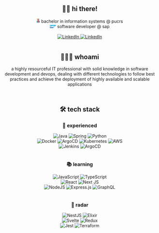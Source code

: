 <div align="center">
  <div>
    <h2>👋🏻 hi there!</h2>
    <div>
      <img
        src="./img/pucrs-logo.png"
        height="16px"
        weight="16px"
        display="block">
        bachelor in information systems @ pucrs
      </img>
      <br />
      <img
        src="./img/sap-logo.png"
        height="10px"
        weight="10px"
        display="block">
        software developer @ sap
      </img>
    </div>
    <br />
    <div>
      <a href="https://www.linkedin.com/in/willianba/">
        <img alt="LinkedIn" src="https://img.shields.io/badge/linkedin%20-%230A66C2.svg?&style=for-the-badge&logo=linkedin&logoColor=white"/>
      </a>
      <a href="https://www.instagram.com/wbaalves/">
        <img alt="LinkedIn" src="https://img.shields.io/badge/instagram%20-%23E4405F.svg?&style=for-the-badge&logo=instagram&logoColor=white"/>
      </a>
    </div>
  </div>

  <br />

  <div>
    <h2>👨🏻‍💻 whoami</h2>
    <p>
      a highly resourceful IT professional with solid knowledge in software development and devops, dealing with different technologies to follow best practices and achieve the deployment of highly available and scalable applications
    </p>
  </div>

  <br />

  <h2>🛠 tech stack</h2>
  <div>
    <h3>🧠 experienced</h3>
    <div>
      <img alt="Java" src="https://img.shields.io/badge/java%20-%23007396.svg?&style=for-the-badge&logo=java&logoColor=white"/>
      <img alt="Spring" src="https://img.shields.io/badge/spring%20-%236DB33F.svg?&style=for-the-badge&logo=spring&logoColor=white"/>
      <img alt="Python" src="https://img.shields.io/badge/python%20-%2314354C.svg?&style=for-the-badge&logo=python&logoColor=white"/>
    </div>
    <div>
      <img alt="Docker" src="https://img.shields.io/badge/docker%20-%230db7ed.svg?&style=for-the-badge&logo=docker&logoColor=white"/>
      <img alt="ArgoCD" src="https://img.shields.io/badge/helm%20-%230F1689.svg?&style=for-the-badge&logo=helm&logoColor=white" />
      <img alt="Kubernetes" src="https://img.shields.io/badge/kubernetes%20-%23326ce5.svg?&style=for-the-badge&logo=kubernetes&logoColor=white"/>
      <img alt="AWS" src="https://img.shields.io/badge/AWS%20-%23FF9900.svg?&style=for-the-badge&logo=amazon-aws&logoColor=white"/></div>
    <div>
      <img alt="Jenkins" src="https://img.shields.io/badge/jenkins%20-%23D24939.svg?&style=for-the-badge&logo=jenkins&logoColor=white"/>
      <img alt="ArgoCD" src="https://img.shields.io/badge/argocd%20-%23ed6d4c.svg?&style=for-the-badge" />
    </div>
  </div>

  <br />

  <div>
    <h3>📚 learning</h3>
    <div>
      <img alt="JavaScript" src="https://img.shields.io/badge/javascript%20-%23323330.svg?&style=for-the-badge&logo=javascript&logoColor=%23F7DF1E"/>
      <img alt="TypeScript" src="https://img.shields.io/badge/typescript%20-%23007ACC.svg?&style=for-the-badge&logo=typescript&logoColor=white"/>
    </div>
    <div>
      <img alt="React" src="https://img.shields.io/badge/react%20-%2320232a.svg?&style=for-the-badge&logo=react&logoColor=%2361DAFB"/>
      <img alt="Next JS" src="https://img.shields.io/badge/next%20js%20-%23000000.svg?&style=for-the-badge&logo=next.js&logoColor=white"/>
    </div>
    <div>
      <img alt="NodeJS" src="https://img.shields.io/badge/node.js%20-%2343853D.svg?&style=for-the-badge&logo=node.js&logoColor=white"/>
      <img alt="Express.js" src="https://img.shields.io/badge/express.js%20-%23404d59.svg?&style=for-the-badge"/>
      <img alt="GraphQL" src="https://img.shields.io/badge/-GraphQL-E10098?style=for-the-badge&logo=graphql"/>
    </div>
  </div>

  <br />

  <div>
    <h3>🎯 radar</h3>
    <div>
      <img alt="NestJS" src="https://img.shields.io/badge/nestjs%20-%23E0234E.svg?&style=for-the-badge&logo=nestjs&logoColor=white" />
      <img alt="Elixir" src="https://img.shields.io/badge/elixir-%234B275F.svg?&style=for-the-badge&logo=elixir&logoColor=white"/>
    </div>
    <div>
      <img alt="Svelte" src="https://img.shields.io/badge/svelte%20-%23f1413d.svg?&style=for-the-badge&logo=svelte&logoColor=white"/>
      <img alt="Redux" src="https://img.shields.io/badge/redux%20-%23593d88.svg?&style=for-the-badge&logo=redux&logoColor=white"/>
    </div>
    <div>
      <img alt="Jest" src="https://img.shields.io/badge/jest%20-%23C21325?&style=for-the-badge&logo=jest&logoColor=white"/>
      <img alt="Terraform" src="https://img.shields.io/badge/terraform%20-%23623CE4.svg?&style=for-the-badge&logo=terraform&logoColor=white"/>
    </div>
  </div>
</div>
